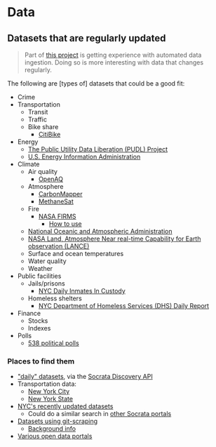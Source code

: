# Data

## Datasets that are regularly updated

> Part of [this project](project.md) is getting experience with automated data ingestion. Doing so is more interesting with data that changes regularly.

The following are \[types of\] datasets that could be a good fit:

- Crime
- Transportation
  - Transit
  - Traffic
  - Bike share
    - [CitiBike](https://citibikenyc.com/system-data)
- Energy
  - [The Public Utility Data Liberation (PUDL) Project](https://catalyst.coop/pudl/)
  - [U.S. Energy Information Administration](https://www.eia.gov/opendata/)
- Climate
  - Air quality
    - [OpenAQ](https://openaq.org/)
  - Atmosphere
    - [CarbonMapper](https://carbonmapper.org/)
    - [MethaneSat](https://www.methanesat.org/)
  - Fire
    - [NASA FIRMS](https://firms.modaps.eosdis.nasa.gov/)
      - [How to use](https://firms.modaps.eosdis.nasa.gov/academy/)
  - [National Oceanic and Atmospheric Administration](https://data.noaa.gov/)
  - [NASA Land, Atmosphere Near real-time Capability for Earth observation (LANCE)](https://www.earthdata.nasa.gov/data/projects/lance)
  - Surface and ocean temperatures
  - Water quality
  - Weather
- Public facilities
  - Jails/prisons
    - [NYC Daily Inmates In Custody](https://data.cityofnewyork.us/Public-Safety/Daily-Inmates-In-Custody/7479-ugqb/about_data)
  - Homeless shelters
    - [NYC Department of Homeless Services (DHS) Daily Report](https://data.cityofnewyork.us/Social-Services/DHS-Daily-Report/k46n-sa2m/about_data)
- Finance
  - Stocks
  - Indexes
- Polls
  - [538 political polls](https://projects.fivethirtyeight.com/polls/)

### Places to find them

- ["daily" datasets](https://api.us.socrata.com/api/catalog/v1?q=daily&order=updatedAt+DESC), via the [Socrata Discovery API](https://dev.socrata.com/docs/other/discovery)
- Transportation data:
  - [New York City](https://data.cityofnewyork.us/browse?q=&sortBy=last_modified&limitTo=datasets&category=Transportation)
  - [New York State](https://data.ny.gov/browse-preview?sortBy=last_modified&pageSize=20&limitTo=datasets&category=Transportation)
- [NYC's recently updated datasets](https://data.cityofnewyork.us/browse?sortBy=last_modified&utf8=%E2%9C%93)
  - Could do a similar search in [other Socrata portals](https://www.opendatanetwork.com/)
- [Datasets using git-scraping](https://github.com/topics/git-scraping?o=desc&s=updated)
  - [Background info](https://simonwillison.net/2020/Oct/9/git-scraping/)
- [Various open data portals](https://python-public-policy.afeld.me/en/columbia/assignments/open_ended.html#open-data-portals)

